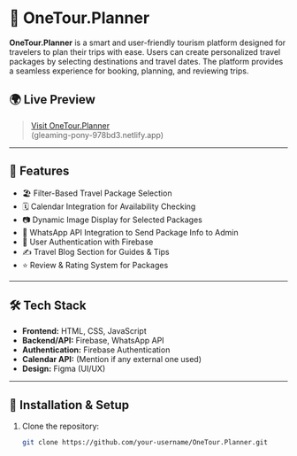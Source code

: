 # 🧳 OneTour.Planner

**OneTour.Planner** is a smart and user-friendly tourism platform designed for travelers to plan their trips with ease. Users can create personalized travel packages by selecting destinations and travel dates. The platform provides a seamless experience for booking, planning, and reviewing trips.

## 🌍 Live Preview

> [Visit OneTour.Planner]()  
(gleaming-pony-978bd3.netlify.app)

---

## 📌 Features

- 🏖️ Filter-Based Travel Package Selection
- 🗓️ Calendar Integration for Availability Checking
- 📷 Dynamic Image Display for Selected Packages
- 💬 WhatsApp API Integration to Send Package Info to Admin
- 🔐 User Authentication with Firebase
- ✍️ Travel Blog Section for Guides & Tips
- ⭐ Review & Rating System for Packages

---

## 🛠️ Tech Stack

- **Frontend:** HTML, CSS, JavaScript
- **Backend/API:** Firebase, WhatsApp API
- **Authentication:** Firebase Authentication
- **Calendar API:** (Mention if any external one used)
- **Design:** Figma (UI/UX)

---

## 🚀 Installation & Setup

1. Clone the repository:
   ```bash
   git clone https://github.com/your-username/OneTour.Planner.git
